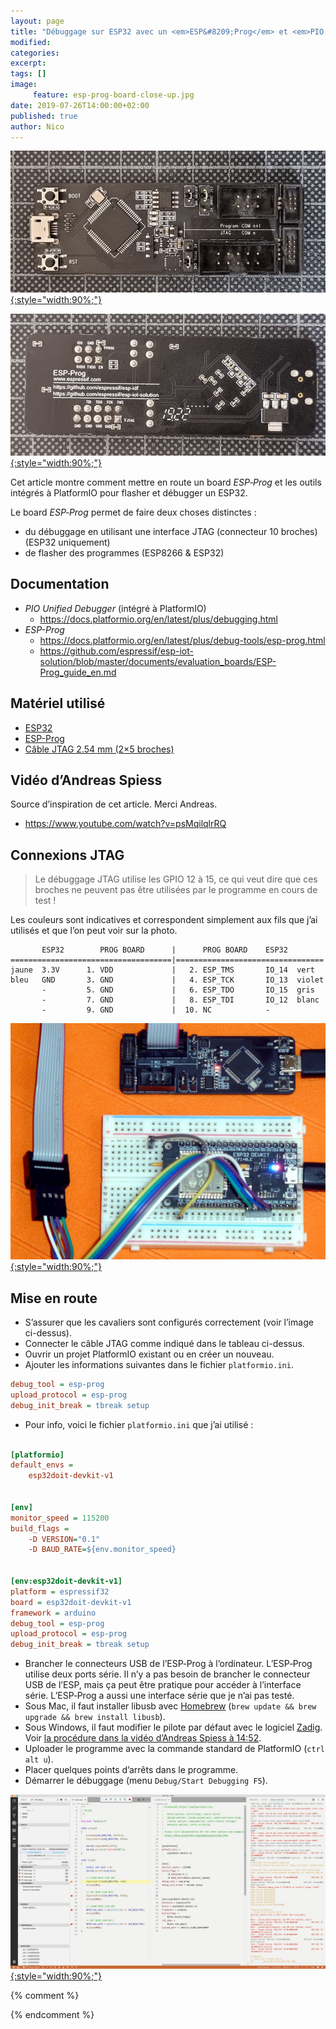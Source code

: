```yaml
---
layout: page
title: "Débuggage sur ESP32 avec un <em>ESP&#8209;Prog</em> et <em>PIO Unified Debugger</em>"
modified:
categories:
excerpt:
tags: []
image:
     feature: esp-prog-board-close-up.jpg
date: 2019-07-26T14:00:00+02:00
published: true
author: Nico
---
```


[![ESP-Prog — ouilogique.com][i3]{:style="width:90%;"}][i3]

[i3]: ../../files/2019-07-26-debuggage-esp32/esp-prog-board-close-up-lowres.jpg

[![ESP-Prog back — ouilogique.com][i4]{:style="width:90%;"}][i4]

[i4]: ../../files/2019-07-26-debuggage-esp32/esp-prog-board-close-up-back-lowres.jpg


Cet article montre comment mettre en route un board *ESP&#8209;Prog* et les outils intégrés à PlatformIO pour flasher et débugger un ESP32.

Le board *ESP&#8209;Prog* permet de faire deux choses distinctes :

  - du débuggage en utilisant une interface JTAG (connecteur 10 broches) (ESP32 uniquement)
  - de flasher des programmes (ESP8266 & ESP32)

## Documentation

  - *PIO Unified Debugger* (intégré à PlatformIO)
    - <https://docs.platformio.org/en/latest/plus/debugging.html>
  - *ESP-Prog*
    - <https://docs.platformio.org/en/latest/plus/debug-tools/esp-prog.html>
    - <https://github.com/espressif/esp-iot-solution/blob/master/documents/evaluation_boards/ESP-Prog_guide_en.md>

## Matériel utilisé

  - [ESP32](https://www.banggood.com/Geekcreit-ESP32-WiFi-bluetooth-Development-Board-Ultra-Low-Power-Consumption-Dual-Core-ESP-32-ESP-32S-p-1175488.html)
  - [ESP-Prog](https://fr.aliexpress.com/item/33022365662.html)
  - [Câble JTAG 2.54 mm (2×5 broches)](https://fr.aliexpress.com/item/32981928255.html)

## Vidéo d’Andreas Spiess

  Source d’inspiration de cet article. Merci Andreas.

  - <https://www.youtube.com/watch?v=psMqilqlrRQ>

## Connexions JTAG

> Le débuggage JTAG utilise les GPIO 12 à 15, ce qui veut dire que ces broches ne peuvent pas être utilisées par le programme en cours de test !

Les couleurs sont indicatives et correspondent simplement aux fils que j’ai utilisés et que l’on peut voir sur la photo.

```
       ESP32        PROG BOARD      |      PROG BOARD    ESP32
====================================|=================================
jaune  3.3V      1. VDD             |   2. ESP_TMS       IO_14  vert
bleu   GND       3. GND             |   4. ESP_TCK       IO_13  violet
       -         5. GND             |   6. ESP_TDO       IO_15  gris
       -         7. GND             |   8. ESP_TDI       IO_12  blanc
       -         9. GND             |  10. NC            -
```

[![Debuggage d’un ESP32 avec un ESP-Prog et PIO Unified Debugger — ouilogique.com][i1]{:style="width:90%;"}][i1]

[i1]: ../../files/2019-07-26-debuggage-esp32/esp-prog-board-lowres.jpg

## Mise en route

  - S’assurer que les cavaliers sont configurés correctement (voir l’image ci-dessus).
  - Connecter le câble JTAG comme indiqué dans le tableau ci-dessus.
  - Ouvrir un projet PlatformIO existant ou en créer un nouveau.
  - Ajouter les informations suivantes dans le fichier `platformio.ini`.

```ini
debug_tool = esp-prog
upload_protocol = esp-prog
debug_init_break = tbreak setup
```

  - Pour info, voici le fichier `platformio.ini` que j’ai utilisé :

```ini

[platformio]
default_envs =
    esp32doit-devkit-v1


[env]
monitor_speed = 115200
build_flags =
    -D VERSION="0.1"
    -D BAUD_RATE=${env.monitor_speed}


[env:esp32doit-devkit-v1]
platform = espressif32
board = esp32doit-devkit-v1
framework = arduino
debug_tool = esp-prog
upload_protocol = esp-prog
debug_init_break = tbreak setup
```

 - Brancher le connecteurs USB de l’ESP&#8209;Prog à l’ordinateur. L’ESP&#8209;Prog utilise deux ports série. Il n’y a pas besoin de brancher le connecteur USB de l’ESP, mais ça peut être pratique pour accéder à l’interface série. L’ESP&#8209;Prog a aussi une interface série que je n’ai pas testé.
 - Sous Mac, il faut installer libusb avec [Homebrew][Homebrew] (`brew update && brew upgrade && brew install libusb`).
 - Sous Windows, il faut modifier le pilote par défaut avec le logiciel [Zadig][Zadig]. Voir [la procédure dans la vidéo d’Andreas Spiess à 14:52][Zadig Andreas].
 - Uploader le programme avec la commande standard de PlatformIO (`ctrl alt u`).
 - Placer quelques points d’arrêts dans le programme.
 - Démarrer le débuggage (menu `Debug/Start Debugging F5`).


[Zadig Andreas]: https://youtu.be/psMqilqlrRQ?t=892
[Zadig]: https://zadig.akeo.ie
[Homebrew]: https://brew.sh/


[![Debuggage d’un ESP32 avec un ESP-Prog et PIO Unified Debugger — ouilogique.com][i2]{:style="width:90%;"}][i2]

[i2]: ../../files/2019-07-26-debuggage-esp32/pio-unified-debugger-001.jpg



{% comment %}
<!--

# ESP-Prog Board


OpenOCD

ESP-Prog





## Mise en route pour macOS

- Télécharger le pilote VCP (Virtual COM Port) (FTDIUSBSerialDriver_v2_4_2.dmg) <https://www.ftdichip.com/Drivers/VCP.htm>
- Télécharger le pilote D2XX (direct access) (D2XX1.4.4.dmg) <https://www.ftdichip.com/Drivers/D2XX.htm>
- Lors de l’installation, le pilote VCP demande des autorisations dans `Préférences système/Sécurité et confidentialité/Confidentialité`.
-

cd /usr/local/lib
cp /Volumes/release/D2XX/libftd2xx.1.4.4.dylib .
sudo ln -sf libftd2xx.1.4.4.dylib libftd2xx.dylib

cd /Volumes/release/D2XX/Samples/



cd /System/Library/Extensions
ls AppleUSBFTDI.kext/
drwxr-xr-x  6 root  wheel   192B 22 mai 15:31 Contents/

sudo mv AppleUSBFTDI.kext/ AppleUSBFTDI.disabled/

sudo kextunload –b com.apple.driver.AppleUSBFTDI

ls /dev | grep usb

cu.usbserial-141300
cu.usbserial-141301
tty.usbserial-141300
tty.usbserial-141301




violet
bleu
blanc
vert




## Ressources

  - Documentation officielle
    - <https://github.com/espressif/esp-iot-solution/blob/master/documents/evaluation_boards/ESP-Prog_guide_en.md>
  - Installation du driver pour macOS
    - <https://www.ftdichip.com/Support/Documents/AppNotes/AN_134_FTDI_Drivers_Installation_Guide_for_MAC_OSX.pdf>




https://docs.platformio.org/en/latest/plus/debug-tools/esp-prog.html


## libusb

    brew install libusb
    brew link libusb
    brew link --overwrite libusb


## Set up OpenOCD

Download latest release archive with macos in its name, for example openocd-esp32-macos-0.10.0-esp32-20180418.tar.gz.

https://github.com/espressif/openocd-esp32/releases

    mkdir ~/esp
    cd ~/esp
    tar -xzf ~/Downloads/openocd-esp32-macos-0.10.0-esp32-20190708.tar.gz


    cd ~/esp/openocd-esp32
    bin/openocd -s share/openocd/scripts -f interface/ftdi/esp32_devkitj_v1.cfg -f board/esp-wroom-32.cfg



Failed to launch GDB: .pioinit:11: Error in sourced command file:
Undefined command: "tbreak_setup".  Try "help". (from interpreter-exec console "source .pioinit")



sudo kextunload /Library/Extensions/FTDIUSBSerialDriver.kext


-->
{% endcomment %}
